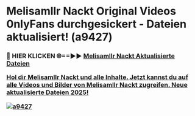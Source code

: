 # Melisamllr Nackt Original Videos 0nlyFans durchgesickert - Dateien aktualisiert! (a9427)

<h3>🔴 HIER KLICKEN 🌐==►► <a href="https://tinyurl.com/h6vf6nb8" rel="nofollow">Melisamllr Nackt Aktualisierte Dateien

Hol dir Melisamllr Nackt und alle Inhalte. Jetzt kannst du auf alle Videos und Bilder von Melisamllr Nackt zugreifen. Neue aktualisierte Dateien 2025!

[![a9427](https://i.imgur.com/sD4kR3V.gif)](https://tinyurl.com/h6vf6nb8)
